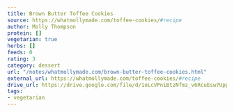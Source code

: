```yaml
---
title: Brown Butter Toffee Cookies
source: https://whatmollymade.com/toffee-cookies/#recipe
author: Molly Thompson
protein: []
vegetarian: true
herbs: []
feeds: 0
rating: 3
category: dessert
url: "/notes/whatmollymade.com/brown-butter-toffee-cookies.html"
external_url: https://whatmollymade.com/toffee-cookies/#recipe
drive_url: https://drive.google.com/file/d/1oLcVPniBtzNfmz_v6RcuEsw7UpphNbmd/view?usp=drive_link
tags:
- vegetarian
---
```



